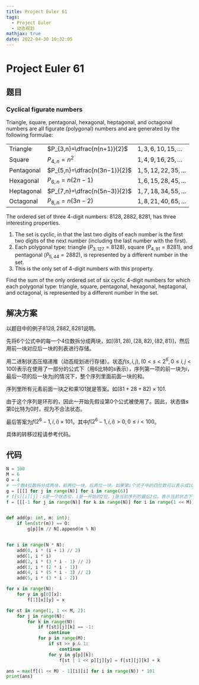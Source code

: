 ```yaml
---
title: Project Euler 61
tags:
  - Project Euler
  - 动态规划
mathjax: true
date: 2022-04-30 10:32:05
---
```


<escape><!-- more --></escape>

# Project Euler 61

## 题目

### Cyclical figurate numbers

Triangle, square, pentagonal, hexagonal, heptagonal, and octagonal numbers are all figurate (polygonal) numbers and are generated by the following formulae:

||||
|-|-|-|
|Triangle|$P_{3,n}=\dfrac{n(n+1)}{2}$|$1, 3, 6, 10, 15, \dots$|
|Square|$P_{4,n}=n^2$|$1, 4, 9, 16, 25, \dots$|
|Pentagonal|$P_{5,n}=\dfrac{n(3n−1)}{2}$|$1, 5, 12, 22, 35, \dots$|
|Hexagonal|$P_{6,n}=n(2n−1)$|$1, 6, 15, 28, 45, \dots$|
|Heptagonal|$P_{7,n}=\dfrac{n(5n−3)}{2}$|$1, 7, 18, 34, 55, \dots$|
|Octagonal|$P_{8,n}=n(3n−2)$|$1, 8, 21, 40, 65, \dots$|

The ordered set of three 4-digit numbers: $8128, 2882, 8281$, has three interesting properties.

1. The set is cyclic, in that the last two digits of each number is the first two digits of the next number (including the last number with the first).
2. Each polygonal type: triangle ($P_{3,127}=8128$), square ($P_{4,91}=8281$), and pentagonal ($P_{5,44}=2882$), is represented by a different number in the set.
3. This is the only set of $4$-digit numbers with this property.

Find the sum of the only ordered set of six cyclic $4$-digit numbers for which each polygonal type: triangle, square, pentagonal, hexagonal, heptagonal, and octagonal, is represented by a different number in the set.

## 解决方案

以题目中的例子$8128, 2882, 8281$说明。

先将$6$个公式中的每一个$4$位数拆分成两块，如$[(81,28),(28,82),(82,81)]$，然后用前一块对应后一块的列表进行存储。

用二进制状态压缩递推（动态规划进行存储）。状态$f(s,i,j),(0<s<2^6,0\le i,j< 100)$表示在使用了一部分的公式下（用$6$比特的$s$表示），序列第一项的前一块为$i$，最后一项的后一块为$j$的情况下，整个序列里面前面一块的和。

序列里所有元素前面一块之和乘$101$就是答案。如$(81+28+82)\times 101$.

由于这个序列是环形的，因此一开始先假设第$0$个公式被使用了。因此，状态值$s$第$0$比特为$0$时，视为不合法状态。

最后答案为$f(2^6-1,i,i)\times 101$。其中$f(2^6-1,i,i)>0,0\leq i < 100$。

具体的转移过程请参考代码。

## 代码

```py
N = 100
M = 6
O = 4
# 一个数4位数拆分成两块，前两位一块，后两位一块。如果第i个式子中的四位数可以表示成100x+y，那么y在列表g[i][x]中。
g = [[[] for j in range(N)] for i in range(6)]
# f[s][i][j]：s是一个状态位，i是一开始的2位，j是当前序列的最后2位。表示当前状态下，所用到的前面一块的和。
f = [[[-1 for j in range(N)] for k in range(N)] for i in range(1 << M)]


def add(p: int, m: int):
    if len(str(m)) == O:
        g[p][m // N].append(m % N)


for i in range(N * N):
    add(0, i * (i + 1) // 2)
    add(1, i * i)
    add(2, i * (3 * i - 1) // 2)
    add(3, i * (2 * i - 1))
    add(4, i * (5 * i - 3) // 2)
    add(5, i * (3 * i - 2))

for x in range(N):
    for y in g[0][x]:
        f[1][x][y] = x

for st in range(1, 1 << M, 2):
    for j in range(N):
        for k in range(N):
            if f[st][j][k] == -1:
                continue
            for p in range(M):
                if st >> p & 1:
                    continue
                for y in g[p][k]:
                    f[st | 1 << p][j][y] = f[st][j][k] + k

ans = max(f[(1 << M) - 1][i][i] for i in range(N)) * 101
print(ans)

```

